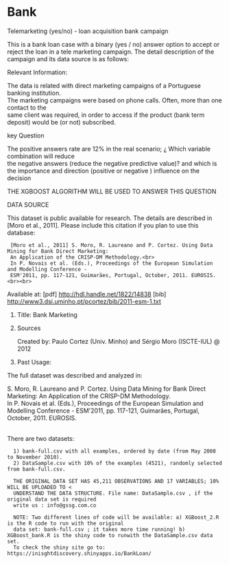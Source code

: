 # Bank
Telemarketing (yes/no) - loan acquisition bank campaign

 This is a bank loan case with a binary (yes / no) answer option to accept or reject the loan 
      in a tele marketing campaign. The detail description of the campaign and its data source is 
      as follows:
      
 Relevant Information:

  The data is related with direct marketing campaigns of a Portuguese banking institution.<br>
  The marketing campaigns were based on phone calls. Often, more than one contact to the <br>
  same client was required, in order to access if the product (bank term deposit) would be (or not)
  subscribed.
  
  key Question
  
   The positive answers rate are 12% in the real scenario; ¿ Which variable combination will reduce <br>
   the negative answers (reduce the negative predictive value)? and which is the importance and direction (positive or negative )
   influence on the decision 
   
   THE XGBOOST ALGORITHM WILL BE USED TO ANSWER THIS QUESTION 
   
   DATA SOURCE
   
   This dataset is public available for research. The details are described in [Moro et al., 2011].
      Please include this citation if you plan to use this database: 

     [Moro et al., 2011] S. Moro, R. Laureano and P. Cortez. Using Data Mining for Bank Direct Marketing:
     An Application of the CRISP-DM Methodology.<br> 
     In P. Novais et al. (Eds.), Proceedings of the European Simulation and Modelling Conference - 
     ESM'2011, pp. 117-121, Guimarães, Portugal, October, 2011. EUROSIS.<br><br>

  Available at: [pdf] http://hdl.handle.net/1822/14838 
                [bib] http://www3.dsi.uminho.pt/pcortez/bib/2011-esm-1.txt 

1. Title: Bank Marketing

2. Sources

   Created by: Paulo Cortez (Univ. Minho) and Sérgio Moro (ISCTE-IUL) @ 2012<br>
    
3. Past Usage:<br>

  The full dataset was described and analyzed in:<br> 

  S. Moro, R. Laureano and P. Cortez. Using Data Mining for Bank Direct Marketing: An Application of 
  the CRISP-DM Methodology.<br> 
  In P. Novais et al. (Eds.), Proceedings of the European Simulation and Modelling Conference - ESM'2011,
  pp. 117-121, Guimarães, Portugal, October, 2011. EUROSIS.<br><br>

   There are two datasets:
   
      1) bank-full.csv with all examples, ordered by date (from May 2008 to November 2010).
      2) DataSample.csv with 10% of the examples (4521), randomly selected from bank-full.csv.
      
      THE ORIGINAL DATA SET HAS 45,211 OBSERVATIONS AND 17 VARIABLES; 10% WILL BE UPLOADED TO <
      UNDERSTAND THE DATA STRUCTURE. File name: DataSample.csv , if the original data set is required
      write us : info@gssg.com.co
      
      NOTE: Two different lines of code will be available: a) XGBoost_2.R is the R code to run with the original
      data set: bank-full.csv ; it takes more time running! b) XGBoost_bank.R is the shiny code to runwith the DataSample.csv data set.
      To check the shiny site go to:   https://inisghtdiscovery.shinyapps.io/BankLoan/
      
